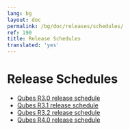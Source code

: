```yaml
---
lang: bg
layout: doc
permalink: /bg/doc/releases/schedules/
ref: 190
title: Release Schedules
translated: 'yes'
---
```


Release Schedules
=================

 * [Qubes R3.0 release schedule](/bg/doc/releases/3.0/schedule/)
 * [Qubes R3.1 release schedule](/bg/doc/releases/3.1/schedule/)
 * [Qubes R3.2 release schedule](/bg/doc/releases/3.2/schedule/)
 * [Qubes R4.0 release schedule](/bg/doc/releases/4.0/schedule/)